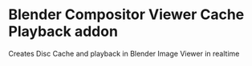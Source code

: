 # Blender Compositor Viewer Cache Playback addon
Creates Disc Cache and playback in Blender Image Viewer in realtime
